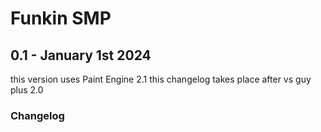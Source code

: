 # Funkin SMP
## 0.1 - January 1st 2024
this version uses Paint Engine 2.1
this changelog takes place after vs guy plus 2.0
### Changelog